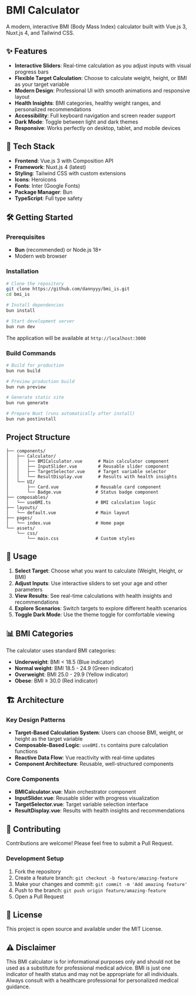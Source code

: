 # BMI Calculator

A modern, interactive BMI (Body Mass Index) calculator built with Vue.js 3, Nuxt.js 4, and Tailwind CSS.

## ✨ Features

- **Interactive Sliders**: Real-time calculation as you adjust inputs with visual progress bars
- **Flexible Target Calculation**: Choose to calculate weight, height, or BMI as your target variable
- **Modern Design**: Professional UI with smooth animations and responsive layout
- **Health Insights**: BMI categories, healthy weight ranges, and personalized recommendations
- **Accessibility**: Full keyboard navigation and screen reader support
- **Dark Mode**: Toggle between light and dark themes
- **Responsive**: Works perfectly on desktop, tablet, and mobile devices

## 🚀 Tech Stack

- **Frontend**: Vue.js 3 with Composition API
- **Framework**: Nuxt.js 4 (latest)
- **Styling**: Tailwind CSS with custom extensions
- **Icons**: Heroicons
- **Fonts**: Inter (Google Fonts)
- **Package Manager**: Bun
- **TypeScript**: Full type safety

## 🛠️ Getting Started

### Prerequisites

- **Bun** (recommended) or Node.js 18+
- Modern web browser

### Installation

```bash
# Clone the repository
git clone https://github.com/dannyyy/bmi_is.git
cd bmi_is

# Install dependencies
bun install

# Start development server
bun run dev
```

The application will be available at `http://localhost:3000`

### Build Commands

```bash
# Build for production
bun run build

# Preview production build
bun run preview

# Generate static site
bun run generate

# Prepare Nuxt (runs automatically after install)
bun run postinstall
```

## Project Structure

```
├── components/
│   ├── Calculator/
│   │   ├── BMICalculator.vue      # Main calculator component
│   │   ├── InputSlider.vue        # Reusable slider component
│   │   ├── TargetSelector.vue     # Target variable selector
│   │   └── ResultDisplay.vue      # Results with health insights
│   └── UI/
│       ├── Card.vue              # Reusable card component
│       └── Badge.vue             # Status badge component
├── composables/
│   └── useBMI.ts                 # BMI calculation logic
├── layouts/
│   └── default.vue               # Main layout
├── pages/
│   └── index.vue                 # Home page
└── assets/
    └── css/
        └── main.css              # Custom styles
```

## 📱 Usage

1. **Select Target**: Choose what you want to calculate (Weight, Height, or BMI)
2. **Adjust Inputs**: Use interactive sliders to set your age and other parameters
3. **View Results**: See real-time calculations with health insights and recommendations
4. **Explore Scenarios**: Switch targets to explore different health scenarios
5. **Toggle Dark Mode**: Use the theme toggle for comfortable viewing

## 📊 BMI Categories

The calculator uses standard BMI categories:

- **Underweight**: BMI < 18.5 (Blue indicator)
- **Normal weight**: BMI 18.5 - 24.9 (Green indicator)
- **Overweight**: BMI 25.0 - 29.9 (Yellow indicator)
- **Obese**: BMI ≥ 30.0 (Red indicator)

## 🏗️ Architecture

### Key Design Patterns

- **Target-Based Calculation System**: Users can choose BMI, weight, or height as the target variable
- **Composable-Based Logic**: `useBMI.ts` contains pure calculation functions
- **Reactive Data Flow**: Vue reactivity with real-time updates
- **Component Architecture**: Reusable, well-structured components

### Core Components

- **BMICalculator.vue**: Main orchestrator component
- **InputSlider.vue**: Reusable slider with progress visualization
- **TargetSelector.vue**: Target variable selection interface
- **ResultDisplay.vue**: Results with health insights and recommendations

## 🤝 Contributing

Contributions are welcome! Please feel free to submit a Pull Request.

### Development Setup

1. Fork the repository
2. Create a feature branch: `git checkout -b feature/amazing-feature`
3. Make your changes and commit: `git commit -m 'Add amazing feature'`
4. Push to the branch: `git push origin feature/amazing-feature`
5. Open a Pull Request

## 📄 License

This project is open source and available under the MIT License.

## ⚠️ Disclaimer

This BMI calculator is for informational purposes only and should not be used as a substitute for professional medical advice. BMI is just one indicator of health status and may not be appropriate for all individuals. Always consult with a healthcare professional for personalized medical guidance.